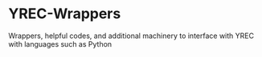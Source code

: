 # YREC-Wrappers
Wrappers, helpful codes, and additional machinery to interface with YREC with languages such as Python
